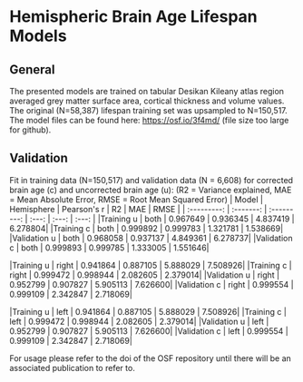 # Hemispheric Brain Age Lifespan Models
## General
The presented models are trained on tabular Desikan Kileany atlas region averaged grey matter surface area, cortical thickness and volume values.
The original (N=58,387) lifespan training set was upsampled to N=150,517.
The model files can be found here: https://osf.io/3f4md/ (file size too large for github).

## Validation
Fit in training data (N=150,517) and validation data (N = 6,608) for corrected brain age (c) and uncorrected brain age (u):
(R2 = Variance explained, MAE = Mean Absolute Error, RMSE = Root Mean Squared Error)
|    Model    | Hemisphere | Pearson's r	|   R2   |	 MAE  |	 RMSE  |
| :---------: |  :-------: | :---------: |  :---: |  :---: |  :---: |
|Training u   |    both    | 0.967649	| 0.936345	| 4.837419	| 6.278804|
|Training c   |    both    | 0.999892	| 0.999783	| 1.321781	| 1.538669|
|Validation u |    both    | 0.968058	| 0.937137  | 4.849361	| 6.278737|
|Validation c |    both    | 0.999893	| 0.999785	| 1.333005	| 1.551646|

|Training u   |    right   | 0.941864 | 0.887105	| 5.888029	| 7.508926|
|Training c   |    right   | 0.999472 |	0.998944	| 2.082605 |	2.379014|
|Validation u |    right   | 0.952799 |	0.907827 |	5.905113	| 7.626600|
|Validation c |    right   | 0.999554	| 0.999109 |	2.342847	| 2.718069|

|Training u   |    left   | 0.941864 | 0.887105	| 5.888029	| 7.508926|
|Training c   |    left   | 0.999472 |	0.998944	| 2.082605 |	2.379014|
|Validation u |    left   | 0.952799 |	0.907827 |	5.905113	| 7.626600|
|Validation c |    left   | 0.999554	| 0.999109 |	2.342847	| 2.718069|


For usage please refer to the doi of the OSF repository until there will be an associated publication to refer to.
